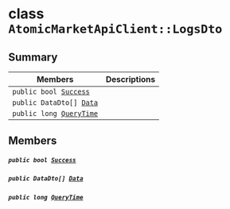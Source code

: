 # class `AtomicMarketApiClient::LogsDto` 

## Summary

 Members                                | Descriptions                                
----------------------------------------|---------------------------------------------
`public bool `[`Success`](#class_atomic_market_api_client_1_1_logs_dto_1a506fb037fbb6bfe8f254c021a2c3cfac) | 
`public DataDto[] `[`Data`](#class_atomic_market_api_client_1_1_logs_dto_1a6ed89521b3da4f30d2ab82c36d0afd13) | 
`public long `[`QueryTime`](#class_atomic_market_api_client_1_1_logs_dto_1a6cc7a06930fbe1e28eb7eed2599015c9) | 

## Members

##### `public bool `[`Success`](#class_atomic_market_api_client_1_1_logs_dto_1a506fb037fbb6bfe8f254c021a2c3cfac) 

##### `public DataDto[] `[`Data`](#class_atomic_market_api_client_1_1_logs_dto_1a6ed89521b3da4f30d2ab82c36d0afd13) 

##### `public long `[`QueryTime`](#class_atomic_market_api_client_1_1_logs_dto_1a6cc7a06930fbe1e28eb7eed2599015c9) 

